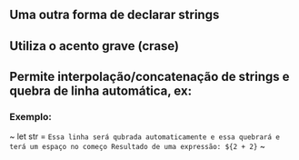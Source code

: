## Uma outra forma de declarar strings
## Utiliza o acento grave (crase)
## Permite interpolação/concatenação de strings e quebra de linha automática, ex:
### Exemplo:
~ let str = `Essa linha será
qubrada automaticamente
    e essa quebrará e terá um espaço no começo
Resultado de uma expressão: ${2 + 2}` ~